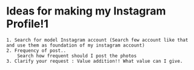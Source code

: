 



# Ideas for making my Instagram Profile!1

    1. Search for model Instagram account (Search few account like that and use them as foundation of my instagram account)
    2. Frequency of post.. 
        Search how frequent should I post the photos 
    3. Clarify your request : Value addition!! What value can I give. 